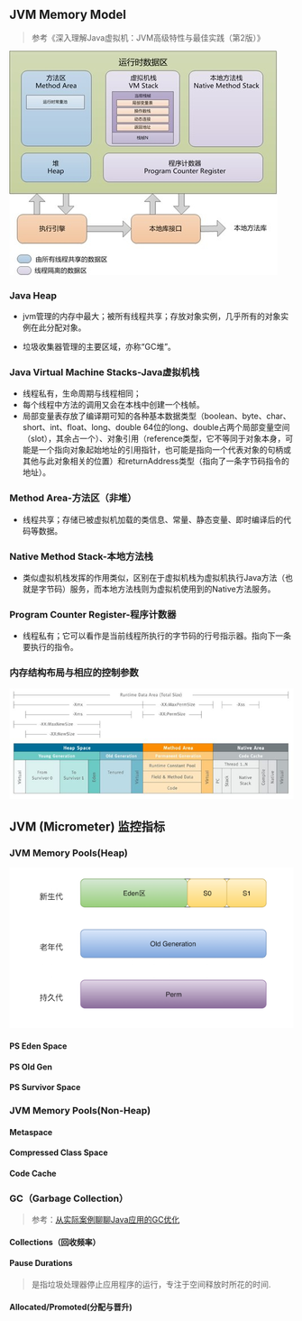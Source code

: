 

## JVM Memory Model

> 参考《深入理解Java虚拟机：JVM高级特性与最佳实践（第2版）》

![jvm-model](image/jvm-model.jpeg)

### Java Heap

- jvm管理的内存中最大；被所有线程共享；存放对象实例，几乎所有的对象实例在此分配对象。

- 垃圾收集器管理的主要区域，亦称“GC堆”。

### Java Virtual Machine Stacks-Java虚拟机栈

- 线程私有，生命周期与线程相同；
- 每个线程中方法的调用又会在本栈中创建一个栈帧。
- 局部变量表存放了编译期可知的各种基本数据类型（boolean、byte、char、short、int、float、long、double 64位的long、double占两个局部变量空间（slot），其余占一个）、对象引用（reference类型，它不等同于对象本身，可能是一个指向对象起始地址的引用指针，也可能是指向一个代表对象的句柄或其他与此对象相关的位置）和returnAddress类型（指向了一条字节码指令的地址）。

### Method Area-方法区（非堆）

- 线程共享；存储已被虚拟机加载的类信息、常量、静态变量、即时编译后的代码等数据。

### Native Method Stack-本地方法栈

- 类似虚拟机栈发挥的作用类似，区别在于虚拟机栈为虚拟机执行Java方法（也就是字节码）服务，而本地方法栈则为虚拟机使用到的Native方法服务。

### Program Counter Register-程序计数器

- 线程私有；它可以看作是当前线程所执行的字节码的行号指示器。指向下一条要执行的指令。

### 内存结构布局与相应的控制参数

![jvm2](image/jvm2.jpeg)

## JVM (Micrometer) 监控指标

### JVM Memory Pools(Heap)

![space](image/space.png)

#### PS Eden Space

#### PS Old Gen

#### PS Survivor Space

### JVM Memory Pools(Non-Heap)

#### Metaspace

#### Compressed Class Space

#### Code Cache

### GC（Garbage Collection）

> 参考：[从实际案例聊聊Java应用的GC优化](https://tech.meituan.com/2017/12/29/jvm-optimize.html)

#### Collections（回收频率）

#### Pause Durations

> 是指垃圾处理器停止应用程序的运行，专注于空间释放时所花的时间.

#### Allocated/Promoted(分配与晋升)